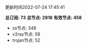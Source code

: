 更新时间2022-07-24 17:45:41

**总订阅: 73**
**总节点: 2818**
**有效节点: 458**
- ss节点: 348
- v2ray节点: 58
- trojan节点: 52
